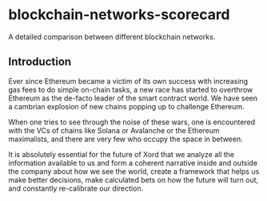 # blockchain-networks-scorecard
A detailed comparison between different blockchain networks.

## Introduction
Ever since Ethereum became a victim of its own success with increasing gas fees to do simple on-chain tasks, a new race has started to overthrow Ethereum as the de-facto leader of the smart contract world. We have seen a cambrian explosion of new chains popping up to challenge Ethereum.

When one tries to see through the noise of these wars, one is encountered with the VCs of chains like Solana or Avalanche or the Ethereum maximalists, and there are very few who occupy the space in between.

It is absolutely essential for the future of Xord that we analyze all the information available to us and form a coherent narrative inside and outside the company about how we see the world, create a framework that helps us make better decisions, make calculated bets on how the future will turn out, and constantly re-calibrate our direction.
